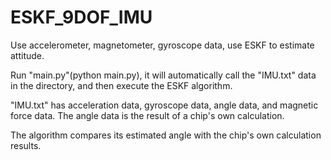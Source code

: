 # ESKF_9DOF_IMU
  Use accelerometer, magnetometer, gyroscope data, use ESKF to estimate attitude.

  Run "main.py"(python main.py), it will automatically call the "IMU.txt" data in the directory, and then execute the ESKF algorithm. 
  
  "IMU.txt" has acceleration data, gyroscope data, angle data, and magnetic force data. The angle data is the result of a chip's own calculation. 
    
   The algorithm compares its estimated angle with the chip's own calculation results.
